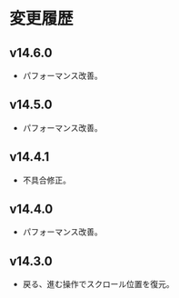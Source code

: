 # 変更履歴

## v14.6.0
* パフォーマンス改善。

## v14.5.0
* パフォーマンス改善。

## v14.4.1
* 不具合修正。

## v14.4.0
* パフォーマンス改善。

## v14.3.0
* 戻る、進む操作でスクロール位置を復元。
